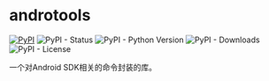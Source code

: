 # androtools

[![PyPI](https://img.shields.io/pypi/v/androtools?style=flat-square)](https://pypi.org/project/androtools/) ![PyPI - Status](https://img.shields.io/pypi/status/androtools?style=flat-square) ![PyPI - Python Version](https://img.shields.io/pypi/pyversions/androtools?style=flat-square)  ![PyPI - Downloads](https://img.shields.io/pypi/dw/androtools?style=flat-square) ![PyPI - License](https://img.shields.io/pypi/l/androtools?style=flat-square)

一个对Android SDK相关的命令封装的库。